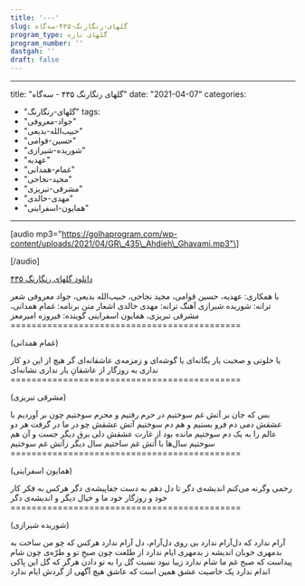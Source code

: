 ```yaml
---
title: '---'
slug: گلهای-رنگارنگ-۴۳۵-سه‌گاه
program_type: گلهای تازه
program_number: ''
dastgah: ''
draft: false
---
```


---
title: "گلهای رنگارنگ ۴۳۵ - سه‌گاه"
date: "2021-04-07"
categories: 
  - "گلهای-رنگارنگ"
tags: 
  - "جواد-معروفی"
  - "حبیب‌الله-بدیعی"
  - "حسین-قوامی"
  - "شوریده-شیرازی"
  - "عهدیه"
  - "غمام-همدانی"
  - "مجید-نجاحی"
  - "مشرقی-تبریزی"
  - "مهدی-خالدی"
  - "همایون-اسفراینی"
---

\[audio mp3="https://golhaprogram.com/wp-content/uploads/2021/04/GR\_435\_Ahdieh\_Ghavami.mp3"\]

\[/audio\]

[دانلود گلهای رنگارنگ ۴۳۵](https://golhaprogram.com/wp-content/uploads/2021/04/GR_435_Ahdieh_Ghavami.mp3)

با همکاری: عهدیه، حسین قوامی، مجید نجاحی، حبیب‌الله بدیعی، جواد معروفی شعر ترانه: شوریده شیرازی آهنگ ترانه: مهدی خالدی اشعار متن برنامه: غمام همدانی، مشرقی تبریزی، همایون اسفراینی گوینده: فیروزه امیرمعز ============================================

(غمام همدانی)

یا خلوتی و صحبت یار یگانه‌ای یا گوشه‌ای و زمزمه‌ی عاشقانه‌ای گر هیچ از این دو کار نداری به روزگار از عاشقانِ یار نداری نشانه‌ای ============================================

(مشرقی تبریزی)

بس که جان بر آتش غم سوختیم در حرم رفتیم و محرم سوختیم چون بر آوردیم با عشقش دمی دم فرو بستیم و هم دم سوختیم آتش عشقش چو در ما در گرفت هر دو عالم را به یک دم سوختیم مانده بود از غارت عشقش دلی برق دیگر جست و آن هم سوختیم سال‌ها با آتش غم ساختیم سال دیگر زآتش غم سوختیم ============================================

(همایون اسفراینی)

رحمی وگرنه می‌کنم اندیشه‌ی دگر تا دل دهم به دست جفاپیشه‌ی دگر هرکس به فكر کار خود و روزگار خود ما و خیال دیگر و اندیشه‌ی دگر ============================================

(شوریده شیرازی)

آرام ندارد که دل‌آرام ندارد بی روی دل‌آرام، دل آرام ندارد هرکس که چو من ساخت به بدمهری خوبان اندیشه ز بدمهری ایام ندارد از طلعت چون صبحِ تو و طرّه‌ی چون شام پیداست که صبح غم ما شام ندارد زیبا نبود نسبت گل را به تو دادن هرگز که گل این پاکی اندام ندارد یک خاصیت عشق همین است که عاشق هیچ آگهی از گردش ایام ندارد

